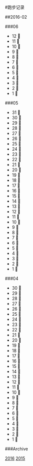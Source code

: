 #跑步记录

##2016-02

###06

* 12 💪
* 11 💪
* 10 💪
* 9 💪
* 8 💪
* 7 💪
* 6 💪
* 5 💪
* 4 💪
* 3 💪
* 2 💪
* 1 💪

###05

* 31 💪
* 30 💪
* 29 💪
* 28 💪
* 27 💪
* 26 💪
* 25 💪
* 24 💪
* 23 💪
* 22 💪
* 21 💪
* 20 💪
* 19 💪
* 18 💪
* 17 💪
* 16 💪
* 15 💪
* 14 💪
* 13 💪
* 12 💪
* 11 💪
* 10 🙇
* 9 💪
* 8 🙇
* 7 🙇
* 6 🙇
* 5 🙇
* 4 🙇
* 3 🙇
* 2 🙇
* 1 🙇

###04

* 30 🙇
* 29 🙇
* 28 🙇
* 27 🙇
* 26 🙇
* 25 💪
* 24 🙇
* 23 🙇
* 22 💪
* 21 🙇
* 20 💪
* 19 💪
* 18 🙇
* 17 🙇
* 16 🙇
* 15 💪
* 14 🏃
* 13 💪
* 12 💪
* 11 💪
* 10 🏃
* 9 💪
* 8 💪
* 7 💪
* 6 💪
* 5 💪
* 4 🏃
* 3 🙇
* 2 🙇
* 1 💪






###Archive

[2016](/archive/2016.md)
[2015](/archive/2015.md)
